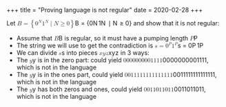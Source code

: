 +++
title = "Proving language is not regular"
date = 2020-02-28
+++
<p>Let <span class="ql-formula" data-value="B=\left\{0^N1^N\mid N\ge0\right\}">﻿<span contenteditable="false"><span class="katex"><span class="katex-mathml"><math><semantics><mrow><mi>B</mi><mo>=</mo><mrow><mo fence="true">{</mo><msup><mn>0</mn><mi>N</mi></msup><msup><mn>1</mn><mi>N</mi></msup><mo>∣</mo><mi>N</mi><mo>≥</mo><mn>0</mn><mo fence="true">}</mo></mrow></mrow><annotation encoding="application/x-tex">B=\left\{0^N1^N\mid N\ge0\right\}</annotation></semantics></math></span><span class="katex-html" aria-hidden="true"><span class="base"><span class="strut" style="height: 0.68333em; vertical-align: 0em;"></span><span style="margin-right: 0.05017em;" class="mord mathdefault">B</span><span class="mspace" style="margin-right: 0.2777777777777778em;"></span><span class="mrel">=</span><span class="mspace" style="margin-right: 0.2777777777777778em;"></span></span><span class="base"><span class="strut" style="height: 1.20001em; vertical-align: -0.35001em;"></span><span class="minner"><span class="mopen delimcenter" style="top: 0em;"><span class="delimsizing size1">{</span></span><span class="mord"><span class="mord">0</span><span class="msupsub"><span class="vlist-t"><span class="vlist-r"><span class="vlist" style="height: 0.8413309999999999em;"><span class="" style="top: -3.063em; margin-right: 0.05em;"><span class="pstrut" style="height: 2.7em;"></span><span class="sizing reset-size6 size3 mtight"><span style="margin-right: 0.10903em;" class="mord mathdefault mtight">N</span></span></span></span></span></span></span></span><span class="mord"><span class="mord">1</span><span class="msupsub"><span class="vlist-t"><span class="vlist-r"><span class="vlist" style="height: 0.8413309999999999em;"><span class="" style="top: -3.063em; margin-right: 0.05em;"><span class="pstrut" style="height: 2.7em;"></span><span class="sizing reset-size6 size3 mtight"><span style="margin-right: 0.10903em;" class="mord mathdefault mtight">N</span></span></span></span></span></span></span></span><span class="mspace" style="margin-right: 0.2777777777777778em;"></span><span class="mrel">∣</span><span class="mspace" style="margin-right: 0.2777777777777778em;"></span><span style="margin-right: 0.10903em;" class="mord mathdefault">N</span><span class="mspace" style="margin-right: 0.2777777777777778em;"></span><span class="mrel">≥</span><span class="mspace" style="margin-right: 0.2777777777777778em;"></span><span class="mord">0</span><span class="mclose delimcenter" style="top: 0em;"><span class="delimsizing size1">}</span></span></span></span></span></span></span>﻿</span> and show that it is not regular:</p><ul><li>Assume that <span class="ql-formula" data-value="B">﻿<span contenteditable="false"><span class="katex"><span class="katex-mathml"><math><semantics><mrow><mi>B</mi></mrow><annotation encoding="application/x-tex">B</annotation></semantics></math></span><span class="katex-html" aria-hidden="true"><span class="base"><span class="strut" style="height: 0.68333em; vertical-align: 0em;"></span><span style="margin-right: 0.05017em;" class="mord mathdefault">B</span></span></span></span></span>﻿</span> is regular, so it must have a pumping length <span class="ql-formula" data-value="P">﻿<span contenteditable="false"><span class="katex"><span class="katex-mathml"><math><semantics><mrow><mi>P</mi></mrow><annotation encoding="application/x-tex">P</annotation></semantics></math></span><span class="katex-html" aria-hidden="true"><span class="base"><span class="strut" style="height: 0.68333em; vertical-align: 0em;"></span><span style="margin-right: 0.13889em;" class="mord mathdefault">P</span></span></span></span></span>﻿</span> </li><li>The string we will use to get the contradiction is <span class="ql-formula" data-value="s=0^P1^P">﻿<span contenteditable="false"><span class="katex"><span class="katex-mathml"><math><semantics><mrow><mi>s</mi><mo>=</mo><msup><mn>0</mn><mi>P</mi></msup><msup><mn>1</mn><mi>P</mi></msup></mrow><annotation encoding="application/x-tex">s=0^P1^P</annotation></semantics></math></span><span class="katex-html" aria-hidden="true"><span class="base"><span class="strut" style="height: 0.43056em; vertical-align: 0em;"></span><span class="mord mathdefault">s</span><span class="mspace" style="margin-right: 0.2777777777777778em;"></span><span class="mrel">=</span><span class="mspace" style="margin-right: 0.2777777777777778em;"></span></span><span class="base"><span class="strut" style="height: 0.8413309999999999em; vertical-align: 0em;"></span><span class="mord"><span class="mord">0</span><span class="msupsub"><span class="vlist-t"><span class="vlist-r"><span class="vlist" style="height: 0.8413309999999999em;"><span class="" style="top: -3.063em; margin-right: 0.05em;"><span class="pstrut" style="height: 2.7em;"></span><span class="sizing reset-size6 size3 mtight"><span style="margin-right: 0.13889em;" class="mord mathdefault mtight">P</span></span></span></span></span></span></span></span><span class="mord"><span class="mord">1</span><span class="msupsub"><span class="vlist-t"><span class="vlist-r"><span class="vlist" style="height: 0.8413309999999999em;"><span class="" style="top: -3.063em; margin-right: 0.05em;"><span class="pstrut" style="height: 2.7em;"></span><span class="sizing reset-size6 size3 mtight"><span style="margin-right: 0.13889em;" class="mord mathdefault mtight">P</span></span></span></span></span></span></span></span></span></span></span></span>﻿</span> </li><li>We can divide <span class="ql-formula" data-value="s">﻿<span contenteditable="false"><span class="katex"><span class="katex-mathml"><math><semantics><mrow><mi>s</mi></mrow><annotation encoding="application/x-tex">s</annotation></semantics></math></span><span class="katex-html" aria-hidden="true"><span class="base"><span class="strut" style="height: 0.43056em; vertical-align: 0em;"></span><span class="mord mathdefault">s</span></span></span></span></span>﻿</span> into pieces <span class="ql-formula" data-value="xyz">﻿<span contenteditable="false"><span class="katex"><span class="katex-mathml"><math><semantics><mrow><mi>x</mi><mi>y</mi><mi>z</mi></mrow><annotation encoding="application/x-tex">xyz</annotation></semantics></math></span><span class="katex-html" aria-hidden="true"><span class="base"><span class="strut" style="height: 0.625em; vertical-align: -0.19444em;"></span><span class="mord mathdefault">x</span><span style="margin-right: 0.03588em;" class="mord mathdefault">y</span><span style="margin-right: 0.04398em;" class="mord mathdefault">z</span></span></span></span></span>﻿</span> in 3 ways:</li><li class="ql-indent-1">The <span class="ql-formula" data-value="y">﻿<span contenteditable="false"><span class="katex"><span class="katex-mathml"><math><semantics><mrow><mi>y</mi></mrow><annotation encoding="application/x-tex">y</annotation></semantics></math></span><span class="katex-html" aria-hidden="true"><span class="base"><span class="strut" style="height: 0.625em; vertical-align: -0.19444em;"></span><span style="margin-right: 0.03588em;" class="mord mathdefault">y</span></span></span></span></span>﻿</span> is in the zero part: could yield <span class="ql-formula" data-value="0000000001111">﻿<span contenteditable="false"><span class="katex"><span class="katex-mathml"><math><semantics><mrow><mn>0000000001111</mn></mrow><annotation encoding="application/x-tex">0000000001111</annotation></semantics></math></span><span class="katex-html" aria-hidden="true"><span class="base"><span class="strut" style="height: 0.64444em; vertical-align: 0em;"></span><span class="mord">0</span><span class="mord">0</span><span class="mord">0</span><span class="mord">0</span><span class="mord">0</span><span class="mord">0</span><span class="mord">0</span><span class="mord">0</span><span class="mord">0</span><span class="mord">1</span><span class="mord">1</span><span class="mord">1</span><span class="mord">1</span></span></span></span></span>﻿</span>, which is not in the language</li><li class="ql-indent-1">The <span class="ql-formula" data-value="y">﻿<span contenteditable="false"><span class="katex"><span class="katex-mathml"><math><semantics><mrow><mi>y</mi></mrow><annotation encoding="application/x-tex">y</annotation></semantics></math></span><span class="katex-html" aria-hidden="true"><span class="base"><span class="strut" style="height: 0.625em; vertical-align: -0.19444em;"></span><span style="margin-right: 0.03588em;" class="mord mathdefault">y</span></span></span></span></span>﻿</span> is in the ones part, could yield <span class="ql-formula" data-value="0011111111111111">﻿<span contenteditable="false"><span class="katex"><span class="katex-mathml"><math><semantics><mrow><mn>0011111111111111</mn></mrow><annotation encoding="application/x-tex">0011111111111111</annotation></semantics></math></span><span class="katex-html" aria-hidden="true"><span class="base"><span class="strut" style="height: 0.64444em; vertical-align: 0em;"></span><span class="mord">0</span><span class="mord">0</span><span class="mord">1</span><span class="mord">1</span><span class="mord">1</span><span class="mord">1</span><span class="mord">1</span><span class="mord">1</span><span class="mord">1</span><span class="mord">1</span><span class="mord">1</span><span class="mord">1</span><span class="mord">1</span><span class="mord">1</span><span class="mord">1</span><span class="mord">1</span></span></span></span></span>﻿</span>, which is not in the language</li><li class="ql-indent-1">The <span class="ql-formula" data-value="y">﻿<span contenteditable="false"><span class="katex"><span class="katex-mathml"><math><semantics><mrow><mi>y</mi></mrow><annotation encoding="application/x-tex">y</annotation></semantics></math></span><span class="katex-html" aria-hidden="true"><span class="base"><span class="strut" style="height: 0.625em; vertical-align: -0.19444em;"></span><span style="margin-right: 0.03588em;" class="mord mathdefault">y</span></span></span></span></span>﻿</span> has both zeros and ones, could yield <span class="ql-formula" data-value="0011011011">﻿<span contenteditable="false"><span class="katex"><span class="katex-mathml"><math><semantics><mrow><mn>0011011011</mn></mrow><annotation encoding="application/x-tex">0011011011</annotation></semantics></math></span><span class="katex-html" aria-hidden="true"><span class="base"><span class="strut" style="height: 0.64444em; vertical-align: 0em;"></span><span class="mord">0</span><span class="mord">0</span><span class="mord">1</span><span class="mord">1</span><span class="mord">0</span><span class="mord">1</span><span class="mord">1</span><span class="mord">0</span><span class="mord">1</span><span class="mord">1</span></span></span></span></span>﻿</span>, which is not in the language</li></ul>